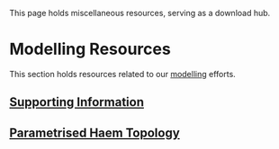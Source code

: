 This page holds miscellaneous resources, serving as a download hub.

# Modelling Resources

This section holds resources related to our [modelling](/model) efforts.

## [Supporting Information](/resources/modelling-data/supporting-information.pdf)

## [Parametrised Haem Topology](/resources/modelling-data/HEME_dry_GMX.itp)